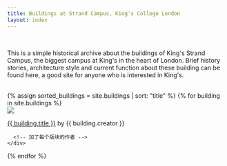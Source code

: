 ```yaml
---
title: Buildings at Strand Campus, King's College London
layout: index
---
```

 
 <br />
<div id= "introduction">
<p>This is a simple historical archive about the buildings of King's Strand Campus, the biggest campus at King's in the heart of London. Brief history stories, architecture style and current function about these building can be found here, a good site for anyone who is interested in King's.</p>
</div>
 <br />


<div id = "gallery">
  {% assign sorted_buildings = site.buildings | sort: "title" %}
  {% for building in site.buildings %}

   <div class = "grid_cell">
      <a href = "{{ building.url | relative_url }}"><img src="{{ building.image-url1 }}" class="gallery_thumb"></a>
      <p class = "caption"><a href = "{{ building.url | relative_url }}">{{ building.title }}</a> by {{ building.creator }}</p>
      
      <!-- 加了每个版块的作者 -->
    </div>
  {% endfor %}
</div>
